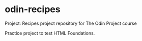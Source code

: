 # odin-recipes
Project: Recipes project repository for The Odin Project course

Practice project to test HTML Foundations.
